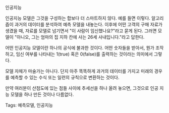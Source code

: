 인공지능

인공지능 모델은 그것을 구성하는 합보다 더 스마트하지 않다. 예를 들면 이렇다. 알고리즘이 과거의 데이터를 분석하여 예측 모델을 내놓는다. 이후에 어떤 고객의 구매 자료가 생겼을 때, 자료를 모델로 넘기면서 "이 사람이 임신했나요?"라고 묻게 된다. 그러면 모델이 "아니오, 그는 엄마의 집 지하 칸에 사는 26세 사내입니다."라고 답한다.

어떤 인공지능 모델이란 하나의 공식에 불과한 것이다. 어떤 숫자들을 받아서, 뭔가 조작하고, 임신 여부를 나타내는 1(true) 혹은 0(false)를 출력하는 것이라는 의미에서 그렇다. 

모델 자체가 마술가는 아니다. 단지 아주 똑똑하게 과거의 데이터를 가지고 미래의 경우를 예측할 수 있는 수식 또는 일련의 규칙으로 변환하는 것이다.

만약 여러분이 산점도에 있는 점들 사이에 추세선을 하나 올려 놓으면, 그것으로 인공 지능 모델을 하나 만든 것이나 다름없다.



Tags:
  예측모델, 인공지능